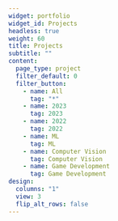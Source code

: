 ```yaml
---
widget: portfolio
widget_id: Projects
headless: true
weight: 60
title: Projects
subtitle: ""
content:
  page_type: project
  filter_default: 0
  filter_button:
    - name: All
      tag: "*"
    - name: 2023
      tag: 2023
    - name: 2022
      tag: 2022
    - name: ML
      tag: ML
    - name: Computer Vision
      tag: Computer Vision
    - name: Game Development
      tag: Game Development
design:
  columns: "1"
  view: 3
  flip_alt_rows: false
---
```

